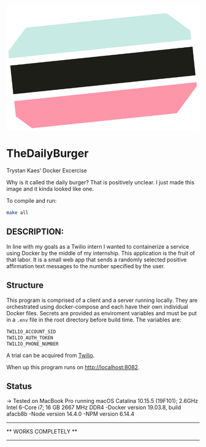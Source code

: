 ![Daily Burger Logo](./client/src/affirmLogo.svg?raw=true "Title")
# TheDailyBurger
Trystan Kaes' Docker Excercise 

Why is it called the daily burger? That is positively unclear. I just made this image and it kinda looked like one.

To compile and run:
```sh
make all
```

## DESCRIPTION:
In line with my goals as a Twilio intern I wanted to containerize a 
service using Docker by the middle of my internship. This application is 
the fruit of that labor. It is a small web app that sends a randomly selected 
positive affirmation text messages to the number specified by the user.

## Structure
This program is comprised of a client and a server running locally. They
are orchestrated using docker-compose and each have their own individual 
Docker files. Secrets are provided as enviroment variables and must be put in
a `.env` file in the root directory before build time. The variables are:
```
TWILIO_ACCOUNT_SID
TWILIO_AUTH_TOKEN
TWILIO_PHONE_NUMBER
```
A trial can be acquired from [Twilio](https://www.twilio.com/try-twilio).

When up this program runs on [http://localhost:8082](http://localhost:8082).

## Status

-> Tested on MacBook Pro running macOS Catalina 10.15.5 (19F101); 2.6GHz Intel 6-Core i7;
   16 GB 2667 MHz DDR4
	-Docker version 19.03.8, build afacb8b
	-Node version 14.4.0
    -NPM version 6.14.4


**********************
** WORKS COMPLETELY **
**********************
